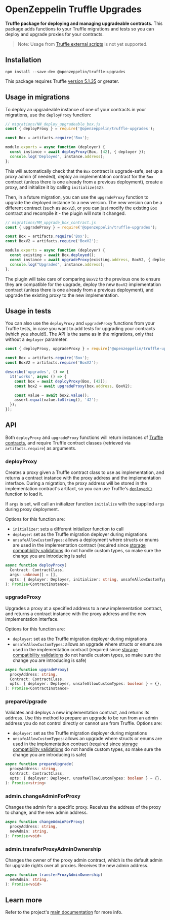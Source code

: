 # OpenZeppelin Truffle Upgrades

**Truffle package for deploying and managing upgradeable contracts.** This package adds functions to your Truffle migrations and tests so you can deploy and upgrade proxies for your contracts.

> Note: Usage from [Truffle external scripts](https://www.trufflesuite.com/docs/truffle/getting-started/writing-external-scripts) is not yet supported.

## Installation

```
npm install --save-dev @openzeppelin/truffle-upgrades
```

This package requires Truffle [version 5.1.35](https://github.com/trufflesuite/truffle/releases/tag/v5.1.35) or greater.

## Usage in migrations

To deploy an upgradeable instance of one of your contracts in your migrations, use the `deployProxy` function:

```js
// migrations/NN_deploy_upgradeable_box.js
const { deployProxy } = require('@openzeppelin/truffle-upgrades');

const Box = artifacts.require('Box');

module.exports = async function (deployer) {
  const instance = await deployProxy(Box, [42], { deployer });
  console.log('Deployed', instance.address);
};
```

This will automatically check that the `Box` contract is upgrade-safe, set up a proxy admin (if needed), deploy an implementation contract for the `Box` contract (unless there is one already from a previous deployment), create a proxy, and initialize it by calling `initialize(42)`.

Then, in a future migration, you can use the `upgradeProxy` function to upgrade the deployed instance to a new version. The new version can be a different contract (such as `BoxV2`), or you can just modify the existing `Box` contract and recompile it - the plugin will note it changed.

```js
// migrations/MM_upgrade_box_contract.js
const { upgradeProxy } = require('@openzeppelin/truffle-upgrades');

const Box = artifacts.require('Box');
const BoxV2 = artifacts.require('BoxV2');

module.exports = async function (deployer) {
  const existing = await Box.deployed();
  const instance = await upgradeProxy(existing.address, BoxV2, { deployer });
  console.log("Upgraded", instance.address);
};
```

The plugin will take care of comparing `BoxV2` to the previous one to ensure they are compatible for the upgrade, deploy the new `BoxV2` implementation contract (unless there is one already from a previous deployment), and upgrade the existing proxy to the new implementation.

## Usage in tests

You can also use the `deployProxy` and `upgradeProxy` functions from your Truffle tests, in case you want to add tests for upgrading your contracts (which you should!). The API is the same as in the migrations, only that without a `deployer` parameter.

```js
const { deployProxy, upgradeProxy } = require('@openzeppelin/truffle-upgrades');

const Box = artifacts.require('Box');
const BoxV2 = artifacts.require('BoxV2');

describe('upgrades', () => {
  it('works', async () => {
    const box = await deployProxy(Box, [42]);
    const box2 = await upgradeProxy(box.address, BoxV2);

    const value = await box2.value();
    assert.equal(value.toString(), '42');
  });
});
```

## API

Both `deployProxy` and `upgradeProxy` functions will return instances of [Truffle contracts](https://www.trufflesuite.com/docs/truffle/reference/contract-abstractions), and require Truffle contract classes (retrieved via `artifacts.require`) as arguments.

### deployProxy

Creates a proxy given a Truffle contract class to use as implementation, and returns a contract instance with the proxy address and the implementation interface. During a migration, the proxy address will be stored in the implementation contract's artifact, so you can use Truffle's [`deployed()`](https://www.trufflesuite.com/docs/truffle/reference/contract-abstractions#-code-mycontract-deployed-code-) function to load it.

If `args` is set, will call an initializer function `initialize` with the supplied `args` during proxy deployment. 

Options for this function are:
- `initializer`: sets a different initializer function to call
- `deployer`: set as the Truffle migration deployer during migrations
- `unsafeAllowCustomTypes`: allows a deployment where structs or enums are used in the implementation contract (required since [storage compatibility validations](../../README.md#what-does-it-mean-for-an-implementation-to-be-compatible) do not handle custom types, so make sure the change you are introducing is safe)


```ts
async function deployProxy(
  Contract: ContractClass,
  args: unknown[] = [],
  opts: { deployer: Deployer, initializer: string, unsafeAllowCustomTypes: boolean } = {},
): Promise<ContractInstance>
```

### upgradeProxy

Upgrades a proxy at a specified address to a new implementation contract, and returns a contract instance with the proxy address and the new implementation interface. 

Options for this function are:
- `deployer`: set as the Truffle migration deployer during migrations
- `unsafeAllowCustomTypes`: allows an upgrade where structs or enums are used in the implementation contract (required since [storage compatibility validations](../../README.md#what-does-it-mean-for-an-implementation-to-be-compatible) do not handle custom types, so make sure the change you are introducing is safe)

```ts
async function upgradeProxy(
  proxyAddress: string,
  Contract: ContractClass,
  opts: { deployer: Deployer, unsafeAllowCustomTypes: boolean } = {},
): Promise<ContractInstance>
```

### prepareUpgrade

Validates and deploys a new implementation contract, and returns its address. Use this method to prepare an upgrade to be run from an admin address you do not control directly or cannot use from Truffle. Options are:
- `deployer`: set as the Truffle migration deployer during migrations
- `unsafeAllowCustomTypes`: allows an upgrade where structs or enums are used in the implementation contract (required since [storage compatibility validations](../../README.md#what-does-it-mean-for-an-implementation-to-be-compatible) do not handle custom types, so make sure the change you are introducing is safe)

```ts
async function prepareUpgrade(
  proxyAddress: string,
  Contract: ContractClass,
  opts: { deployer: Deployer, unsafeAllowCustomTypes: boolean } = {},
): Promise<string>
```

### admin.changeAdminForProxy

Changes the admin for a specific proxy. Receives the address of the proxy to change, and the new admin address.

```ts
async function changeAdminForProxy(
  proxyAddress: string,
  newAdmin: string,
): Promise<void>
```

### admin.transferProxyAdminOwnership

Changes the owner of the proxy admin contract, which is the default admin for upgrade rights over all proxies. Receives the new admin address.

```ts
async function transferProxyAdminOwnership(
  newAdmin: string,
): Promise<void>
```

## Learn more

Refer to the project's [main documentation](../../README.md) for more info.
